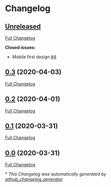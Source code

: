 # Changelog

## [Unreleased](https://github.com/nahuelhds/cards-against-humanity/tree/HEAD)

[Full Changelog](https://github.com/nahuelhds/cards-against-humanity/compare/0.3...HEAD)

**Closed issues:**

- Mobile first design [\#4](https://github.com/nahuelhds/cards-against-humanity/issues/4)

## [0.3](https://github.com/nahuelhds/cards-against-humanity/tree/0.3) (2020-04-03)

[Full Changelog](https://github.com/nahuelhds/cards-against-humanity/compare/0.2...0.3)

## [0.2](https://github.com/nahuelhds/cards-against-humanity/tree/0.2) (2020-04-01)

[Full Changelog](https://github.com/nahuelhds/cards-against-humanity/compare/0.1...0.2)

## [0.1](https://github.com/nahuelhds/cards-against-humanity/tree/0.1) (2020-03-31)

[Full Changelog](https://github.com/nahuelhds/cards-against-humanity/compare/0.0...0.1)

## [0.0](https://github.com/nahuelhds/cards-against-humanity/tree/0.0) (2020-03-31)

[Full Changelog](https://github.com/nahuelhds/cards-against-humanity/compare/e6ae6bd168e17cccb684a6f3836dafadb93eab0c...0.0)

\* _This Changelog was automatically generated by [github_changelog_generator](https://github.com/github-changelog-generator/github-changelog-generator)_
